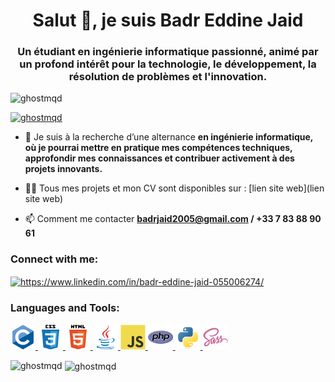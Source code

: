 <h1 align="center">Salut 👋, je suis Badr Eddine Jaid</h1>
<h3 align="center">Un étudiant en ingénierie informatique passionné, animé par un profond intérêt pour la technologie, le développement, la résolution de problèmes et l'innovation.</h3>

<p align="left"> <img src="https://komarev.com/ghpvc/?username=ghostmqd&label=Profile%20views&color=0e75b6&style=flat" alt="ghostmqd" /> </p>

<p align="left"> <a href="https://github.com/ryo-ma/github-profile-trophy"><img src="https://github-profile-trophy.vercel.app/?username=ghostmqd" alt="ghostmqd" /></a> </p>

- 🤝 Je suis à la recherche d’une alternance **en ingénierie informatique, où je pourrai mettre en pratique mes compétences techniques, approfondir mes connaissances et contribuer activement à des projets innovants.**

- 👨‍💻 Tous mes projets et mon CV sont disponibles sur : [lien site web](lien site web)

- 📫 Comment me contacter **badrjaid2005@gmail.com / +33 7 83 88 90 61**

<h3 align="left">Connect with me:</h3>
<p align="left">
<a href="https://linkedin.com/in/https://www.linkedin.com/in/badr-eddine-jaid-055006274/" target="blank"><img align="center" src="https://raw.githubusercontent.com/rahuldkjain/github-profile-readme-generator/master/src/images/icons/Social/linked-in-alt.svg" alt="https://www.linkedin.com/in/badr-eddine-jaid-055006274/" height="30" width="40" /></a>
</p>

<h3 align="left">Languages and Tools:</h3>
<p align="left"> <a href="https://www.cprogramming.com/" target="_blank" rel="noreferrer"> <img src="https://raw.githubusercontent.com/devicons/devicon/master/icons/c/c-original.svg" alt="c" width="40" height="40"/> </a> <a href="https://www.w3schools.com/css/" target="_blank" rel="noreferrer"> <img src="https://raw.githubusercontent.com/devicons/devicon/master/icons/css3/css3-original-wordmark.svg" alt="css3" width="40" height="40"/> </a> <a href="https://www.w3.org/html/" target="_blank" rel="noreferrer"> <img src="https://raw.githubusercontent.com/devicons/devicon/master/icons/html5/html5-original-wordmark.svg" alt="html5" width="40" height="40"/> </a> <a href="https://www.java.com" target="_blank" rel="noreferrer"> <img src="https://raw.githubusercontent.com/devicons/devicon/master/icons/java/java-original.svg" alt="java" width="40" height="40"/> </a> <a href="https://developer.mozilla.org/en-US/docs/Web/JavaScript" target="_blank" rel="noreferrer"> <img src="https://raw.githubusercontent.com/devicons/devicon/master/icons/javascript/javascript-original.svg" alt="javascript" width="40" height="40"/> </a> <a href="https://www.php.net" target="_blank" rel="noreferrer"> <img src="https://raw.githubusercontent.com/devicons/devicon/master/icons/php/php-original.svg" alt="php" width="40" height="40"/> </a> <a href="https://www.python.org" target="_blank" rel="noreferrer"> <img src="https://raw.githubusercontent.com/devicons/devicon/master/icons/python/python-original.svg" alt="python" width="40" height="40"/> </a> <a href="https://sass-lang.com" target="_blank" rel="noreferrer"> <img src="https://raw.githubusercontent.com/devicons/devicon/master/icons/sass/sass-original.svg" alt="sass" width="40" height="40"/> </a> </p>

<p><img align="left" src="https://github-readme-stats.vercel.app/api/top-langs?username=ghostmqd&show_icons=true&locale=en&layout=compact" alt="ghostmqd" /></p>

<p>&nbsp;<img align="center" src="https://github-readme-stats.vercel.app/api?username=ghostmqd&show_icons=true&locale=en" alt="ghostmqd" /></p>
